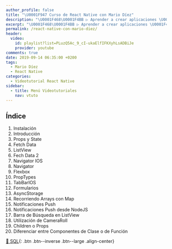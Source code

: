 ```yaml
---
author_profile: false
title: "\U0001F947 Curso de React Native con Mario Díez"
description: "\U0001F468‍\U0001F4BB ▷ Aprender a crear aplicaciones \U0001F4F2 con React Native ✌️ con Mario Díez. Conoce uno de los frameworks más importantes creador de apps móviles nativas ⭐️"
excerpt: "\U0001F468‍\U0001F4BB ▷ Aprender a crear aplicaciones \U0001F4F2 con React Native ✌️ con Mario Díez. Conoce uno de los frameworks más importantes creador de apps móviles nativas ⭐️"
permalink: /react-native-con-mario-diez/
header:
  video:
    id: playlist?list=PLuzQ5Ac_9_cI-ukaElfIFKXyhLsADBiJe
    provider: youtube
comments: true
date: 2019-09-14 06:35:00 +0200
tags:
  - Mario Díez
  - React Native
categories:
  - Videotutorial React Native
sidebar:
  - title: Menú Videotutoriales
    nav: vtuto
---
```


## &Iacute;ndice

1. Instalaci&oacute;n
2. Introducci&oacute;n
3. Props y State
4. Fetch Data
5. ListView
6. Fech Data 2
7. Navigator IOS
8. Navigator
9. Flexbox
10. PropTypes
11. TabBarIOS
12. Formularios
13. AsyncStorage
14. Recorriendo Arrays con Map
15. Notificaciones Push
16. Notificaciones Push desde NodeJS
17. Barra de B&uacute;squeda en ListView
18. Utilizaci&oacute;n de CameraRoll
19. Children o Props
20. Diferenciar entre Componentes de Clase o de Funci&oacute;n

[🧠 SQL](/cursos-tecnologia/#sql){: .btn .btn--inverse .btn--large .align-center}
